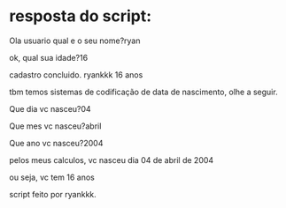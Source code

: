 # resposta do script:

Ola usuario qual e o seu nome?ryan

ok, qual sua idade?16

cadastro concluido. ryankkk 16 anos

tbm temos sistemas de codificação de data de nascimento, olhe a seguir.

Que dia vc nasceu?04

Que mes vc nasceu?abril

Que ano vc nasceu?2004

pelos meus calculos, vc nasceu dia 04 de abril de 2004

ou seja, vc tem 16 anos

script feito por ryankkk.

